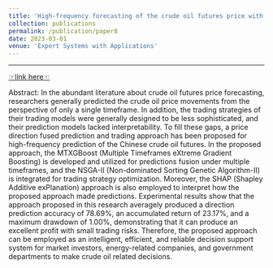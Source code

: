 ```yaml
---
title: 'High-frequency forecasting of the crude oil futures price with multiple timeframe predictions fusion'
collection: publications
permalink: /publication/paper8
date: 2023-03-01
venue: 'Expert Systems with Applications'
---
```


** **

[☞link here☜](https://www.sciencedirect.com/science/article/abs/pii/S0957417423000817)

Abstract: In the abundant literature about crude oil futures price forecasting, researchers generally predicted the crude oil price movements from the perspective of only a single timeframe. In addition, the trading strategies of their trading models were generally designed to be less sophisticated, and their prediction models lacked interpretability. To fill these gaps, a price direction fused prediction and trading approach has been proposed for high-frequency prediction of the Chinese crude oil futures. In the proposed approach, the MTXGBoost (Multiple Timeframes eXtreme Gradient Boosting) is developed and utilized for predictions fusion under multiple timeframes, and the NSGA-II (Non-dominated Sorting Genetic Algorithm-II) is integrated for trading strategy optimization. Moreover, the SHAP (Shapley Additive exPlanation) approach is also employed to interpret how the proposed approach made predictions. Experimental results show that the approach proposed in this research averagely produced a direction prediction accuracy of 78.69%, an accumulated return of 23.17%, and a maximum drawdown of 1.00%, demonstrating that it can produce an excellent profit with small trading risks. Therefore, the proposed approach can be employed as an intelligent, efficient, and reliable decision support system for market investors, energy-related companies, and government departments to make crude oil related decisions.
